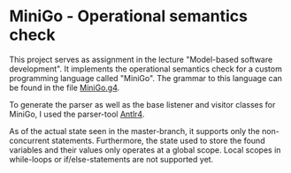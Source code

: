 # MiniGo - Operational semantics check
This project serves as assignment in the lecture "Model-based software development". 
It implements the operational semantics check for a custom programming language called "MiniGo".
The grammar to this language can be found in the file [MiniGo.g4](https://github.com/Wekra/MiniGoSemantics/blob/master/src/main/antlr4/de/wernet/miniGoSemantics/antlr/MiniGo.g4).

To generate the parser as well as the base listener and visitor classes for MiniGo, I used the parser-tool [Antlr4](http://www.antlr.org).

As of the actual state seen in the master-branch, it supports only the non-concurrent statements.
Furthermore, the state used to store the found variables and their values only operates at a global scope. 
Local scopes in while-loops or if/else-statements are not supported yet.

